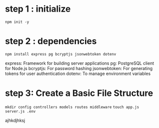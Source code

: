 # step 1 : initialize
```npm init -y```

# step 2 : dependencies 
```npm install express pg bcryptjs jsonwebtoken dotenv```

express: Framework for building server applications
pg: PostgreSQL client for Node.js
bcryptjs: For password hashing
jsonwebtoken: For generating tokens for user authentication
dotenv: To manage environment variables

# step 3: Create a Basic File Structure
```mkdir config controllers models routes middleware```
```touch app.js server.js .env```


ajhkdjhksj

